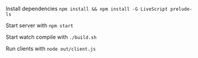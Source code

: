 Install dependencies `npm install && npm install -G LiveScript prelude-ls`

Start server with `npm start`

Start watch compile with `./build.sh`

Run clients with `node out/client.js`
